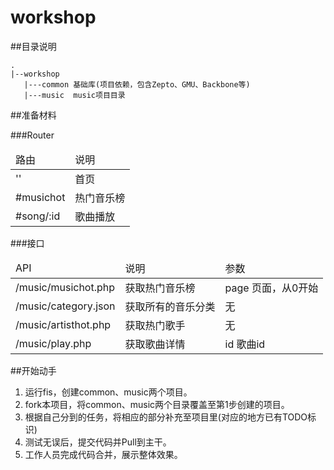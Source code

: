 workshop
============

##目录说明

    .
    |--workshop
       |---common 基础库(项目依赖，包含Zepto、GMU、Backbone等)
       |---music  music项目目录

##准备材料

###Router
<table>
    <thead>
        <tr>
            <td>路由</td>
            <td>说明</td>
        </tr>
    </thead>
    <tbody>
        <tr>
            <td>''</td>
            <td>首页</td>
        </tr>
        <tr>
            <td>#musichot</td>
            <td>热门音乐榜</td>
        </tr>
        <tr>
            <td>#song/:id</td>
            <td>歌曲播放</td>
        </tr>
    </tbody>
</table>

###接口
<table>
    <thead>
        <tr>
            <td>API</td>
            <td>说明</td>
            <td>参数</td>
        </tr>
    </thead>
    <tbody>
        <tr>
            <td>/music/musichot.php</td>
            <td>获取热门音乐榜</td>
            <td>page 页面，从0开始</td>
        </tr>
        <tr>
            <td>/music/category.json</td>
            <td>获取所有的音乐分类</td>
            <td>无</td>
        </tr>
        <tr>
            <td>/music/artisthot.php</td>
            <td>获取热门歌手</td>
            <td>无</td>
        </tr>
        <tr>
            <td>/music/play.php</td>
            <td>获取歌曲详情</td>
            <td>id 歌曲id</td>
        </tr>
    </tbody>
</table>

##开始动手
1. 运行fis，创建common、music两个项目。
2. fork本项目，将common、music两个目录覆盖至第1步创建的项目。
3. 根据自己分到的任务，将相应的部分补充至项目里(对应的地方已有TODO标识)
4. 测试无误后，提交代码并Pull到主干。
5. 工作人员完成代码合并，展示整体效果。